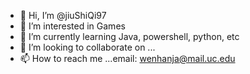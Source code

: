 - 👋 Hi, I’m @jiuShiQi97
- 👀 I’m interested in Games
- 🌱 I’m currently learning Java, powershell, python, etc
- 💞️ I’m looking to collaborate on ...
- 📫 How to reach me ...email: wenhanja@mail.uc.edu

<!---
jiuShiQi97/jiuShiQi97 is a ✨ special ✨ repository because its `README.md` (this file) appears on your GitHub profile.
You can click the Preview link to take a look at your changes.
--->
